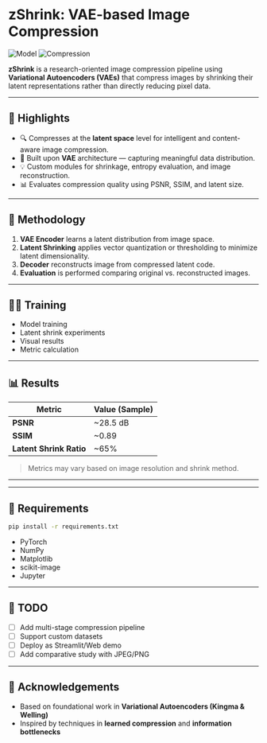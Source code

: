 # zShrink: VAE-based Image Compression

![Model](https://img.shields.io/badge/model-VAE-red)
![Compression](https://img.shields.io/badge/focus-Latent%20Space%20Compression-blue)

**zShrink** is a research-oriented image compression pipeline using **Variational Autoencoders (VAEs)** that compress images by shrinking their latent representations rather than directly reducing pixel data.

---

## 🚀 Highlights

* 🔍 Compresses at the **latent space** level for intelligent and content-aware image compression.
* 🧠 Built upon **VAE** architecture — capturing meaningful data distribution.
* 💡 Custom modules for shrinkage, entropy evaluation, and image reconstruction.
* 📊 Evaluates compression quality using PSNR, SSIM, and latent size.

---



## 🧬 Methodology

1. **VAE Encoder** learns a latent distribution from image space.
2. **Latent Shrinking** applies vector quantization or thresholding to minimize latent dimensionality.
3. **Decoder** reconstructs image from compressed latent code.
4. **Evaluation** is performed comparing original vs. reconstructed images.

---

## 🏋️‍♂️ Training 

* Model training
* Latent shrink experiments
* Visual results
* Metric calculation

---

## 📊 Results

| Metric                  | Value (Sample) |
| ----------------------- | -------------- |
| **PSNR**                | \~28.5 dB      |
| **SSIM**                | \~0.89         |
| **Latent Shrink Ratio** | \~65%          |

> Metrics may vary based on image resolution and shrink method.

---




---

## 🔧 Requirements

```bash
pip install -r requirements.txt
```

* PyTorch
* NumPy
* Matplotlib
* scikit-image
* Jupyter

---

## 📌 TODO

* [ ] Add multi-stage compression pipeline
* [ ] Support custom datasets
* [ ] Deploy as Streamlit/Web demo
* [ ] Add comparative study with JPEG/PNG

---

## 🙌 Acknowledgements

* Based on foundational work in **Variational Autoencoders (Kingma & Welling)**
* Inspired by techniques in **learned compression** and **information bottlenecks**

